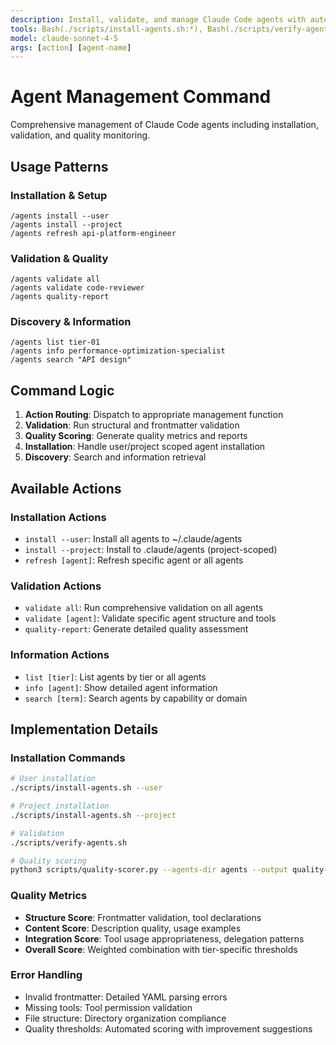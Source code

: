 ```yaml
---
description: Install, validate, and manage Claude Code agents with automated quality checks
tools: Bash(./scripts/install-agents.sh:*), Bash(./scripts/verify-agents.sh:*), Read, Write, Grep, Glob
model: claude-sonnet-4-5
args: [action] [agent-name]
---
```


# Agent Management Command

Comprehensive management of Claude Code agents including installation, validation, and quality monitoring.

## Usage Patterns

### Installation & Setup
```
/agents install --user
/agents install --project
/agents refresh api-platform-engineer
```

### Validation & Quality
```
/agents validate all
/agents validate code-reviewer
/agents quality-report
```

### Discovery & Information
```
/agents list tier-01
/agents info performance-optimization-specialist
/agents search "API design"
```

## Command Logic

1. **Action Routing**: Dispatch to appropriate management function
2. **Validation**: Run structural and frontmatter validation
3. **Quality Scoring**: Generate quality metrics and reports
4. **Installation**: Handle user/project scoped agent installation
5. **Discovery**: Search and information retrieval

## Available Actions

### Installation Actions
- `install --user`: Install all agents to ~/.claude/agents
- `install --project`: Install to .claude/agents (project-scoped)
- `refresh [agent]`: Refresh specific agent or all agents

### Validation Actions
- `validate all`: Run comprehensive validation on all agents
- `validate [agent]`: Validate specific agent structure and tools
- `quality-report`: Generate detailed quality assessment

### Information Actions
- `list [tier]`: List agents by tier or all agents
- `info [agent]`: Show detailed agent information
- `search [term]`: Search agents by capability or domain

## Implementation Details

### Installation Commands
```bash
# User installation
./scripts/install-agents.sh --user

# Project installation
./scripts/install-agents.sh --project

# Validation
./scripts/verify-agents.sh

# Quality scoring
python3 scripts/quality-scorer.py --agents-dir agents --output quality-report.json
```

### Quality Metrics
- **Structure Score**: Frontmatter validation, tool declarations
- **Content Score**: Description quality, usage examples
- **Integration Score**: Tool usage appropriateness, delegation patterns
- **Overall Score**: Weighted combination with tier-specific thresholds

### Error Handling
- Invalid frontmatter: Detailed YAML parsing errors
- Missing tools: Tool permission validation
- File structure: Directory organization compliance
- Quality thresholds: Automated scoring with improvement suggestions